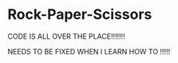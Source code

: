 # Rock-Paper-Scissors 

CODE IS ALL OVER THE PLACE!!!!!!!

NEEDS TO BE FIXED WHEN I LEARN HOW TO !!!!!
